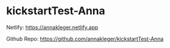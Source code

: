 # kickstartTest-Anna

Netlify: https://annakleger.netlify.app

Github Repo: https://github.com/annakleger/kickstartTest-Anna
